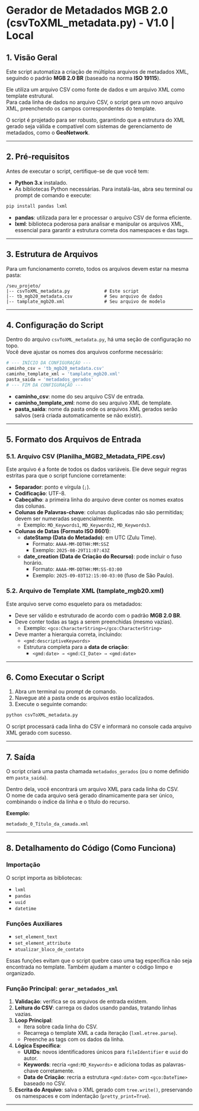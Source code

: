 # Gerador de Metadados MGB 2.0 (csvToXML_metadata.py) - V1.0 | Local

## 1. Visão Geral
Este script automatiza a criação de múltiplos arquivos de metadados XML, seguindo o padrão **MGB 2.0 BR** (baseado na norma **ISO 19115**).  

Ele utiliza um arquivo CSV como fonte de dados e um arquivo XML como template estrutural.  
Para cada linha de dados no arquivo CSV, o script gera um novo arquivo XML, preenchendo os campos correspondentes do template.  

O script é projetado para ser robusto, garantindo que a estrutura do XML gerado seja válida e compatível com sistemas de gerenciamento de metadados, como o **GeoNetwork**.

---

## 2. Pré-requisitos
Antes de executar o script, certifique-se de que você tem:

- **Python 3.x** instalado.  
- As bibliotecas Python necessárias. Para instalá-las, abra seu terminal ou prompt de comando e execute:

```bash
pip install pandas lxml
```

- **pandas**: utilizada para ler e processar o arquivo CSV de forma eficiente.  
- **lxml**: biblioteca poderosa para analisar e manipular os arquivos XML, essencial para garantir a estrutura correta dos namespaces e das tags.  

---

## 3. Estrutura de Arquivos
Para um funcionamento correto, todos os arquivos devem estar na mesma pasta:

```
/seu_projeto/
|-- csvToXML_metadata.py             # Este script
|-- tb_mgb20_metadata.csv            # Seu arquivo de dados
|-- tamplate_mgb20.xml               # Seu arquivo de modelo
```

---

## 4. Configuração do Script
Dentro do arquivo `csvToXML_metadata.py`, há uma seção de configuração no topo.  
Você deve ajustar os nomes dos arquivos conforme necessário:

```python
# --- INÍCIO DA CONFIGURAÇÃO ---
caminho_csv = 'tb_mgb20_metadata.csv'
caminho_template_xml = 'tamplate_mgb20.xml'
pasta_saida = 'metadados_gerados'
# --- FIM DA CONFIGURAÇÃO ---
```

- **caminho_csv**: nome do seu arquivo CSV de entrada.  
- **caminho_template_xml**: nome do seu arquivo XML de template.  
- **pasta_saida**: nome da pasta onde os arquivos XML gerados serão salvos (será criada automaticamente se não existir).  

---

## 5. Formato dos Arquivos de Entrada

### 5.1. Arquivo CSV (Planilha_MGB2_Metadata_FIPE.csv)
Este arquivo é a fonte de todos os dados variáveis. Ele deve seguir regras estritas para que o script funcione corretamente:

- **Separador**: ponto e vírgula (`;`).  
- **Codificação**: UTF-8.  
- **Cabeçalho**: a primeira linha do arquivo deve conter os nomes exatos das colunas.  
- **Colunas de Palavras-chave**: colunas duplicadas não são permitidas; devem ser numeradas sequencialmente.  
  - Exemplo: `MD_Keywords1`, `MD_Keywords2`, `MD_Keywords3`.  
- **Colunas de Datas (Formato ISO 8601)**:  
  - **dateStamp (Data do Metadado)**: em UTC (Zulu Time).  
    - Formato: `AAAA-MM-DDTHH:MM:SSZ`  
    - Exemplo: `2025-08-29T11:07:43Z`  
  - **date_creation (Data de Criação do Recurso)**: pode incluir o fuso horário.  
    - Formato: `AAAA-MM-DDTHH:MM:SS-03:00`  
    - Exemplo: `2025-09-03T12:15:00-03:00` (fuso de São Paulo).  

### 5.2. Arquivo de Template XML (tamplate_mgb20.xml)
Este arquivo serve como esqueleto para os metadados:

- Deve ser válido e estruturado de acordo com o padrão **MGB 2.0 BR**.  
- Deve conter todas as tags a serem preenchidas (mesmo vazias).  
  - Exemplo: `<gco:CharacterString></gco:CharacterString>`  
- Deve manter a hierarquia correta, incluindo:  
  - `<gmd:descriptiveKeywords>`  
  - Estrutura completa para a **data de criação**:  
    - `<gmd:date> → <gmd:CI_Date> → <gmd:date>`

---

## 6. Como Executar o Script
1. Abra um terminal ou prompt de comando.  
2. Navegue até a pasta onde os arquivos estão localizados.  
3. Execute o seguinte comando:

```bash
python csvToXML_metadata.py
```

O script processará cada linha do CSV e informará no console cada arquivo XML gerado com sucesso.

---

## 7. Saída
O script criará uma pasta chamada `metadados_gerados` (ou o nome definido em `pasta_saida`).  

Dentro dela, você encontrará um arquivo XML para cada linha do CSV.  
O nome de cada arquivo será gerado dinamicamente para ser único, combinando o índice da linha e o título do recurso.

**Exemplo:**
```
metadado_0_Título_da_camada.xml
```

---

## 8. Detalhamento do Código (Como Funciona)

### Importação
O script importa as bibliotecas:
- `lxml`  
- `pandas`  
- `uuid`  
- `datetime`

### Funções Auxiliares
- `set_element_text`  
- `set_element_attribute`  
- `atualizar_bloco_de_contato`  

Essas funções evitam que o script quebre caso uma tag específica não seja encontrada no template. Também ajudam a manter o código limpo e organizado.

### Função Principal: `gerar_metadados_xml`
1. **Validação**: verifica se os arquivos de entrada existem.  
2. **Leitura do CSV**: carrega os dados usando pandas, tratando linhas vazias.  
3. **Loop Principal**:  
   - Itera sobre cada linha do CSV.  
   - Recarrega o template XML a cada iteração (`lxml.etree.parse`).  
   - Preenche as tags com os dados da linha.  
4. **Lógica Específica**:  
   - **UUIDs**: novos identificadores únicos para `fileIdentifier` e `uuid` do autor.  
   - **Keywords**: recria `<gmd:MD_Keywords>` e adiciona todas as palavras-chave corretamente.  
   - **Data de Criação**: recria a estrutura `<gmd:date>` com `<gco:DateTime>` baseado no CSV.  
5. **Escrita do Arquivo**: salva o XML gerado com `tree.write()`, preservando os namespaces e com indentação (`pretty_print=True`).  

---
